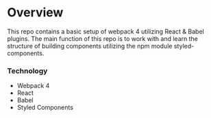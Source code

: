 # Overview
This repo contains a basic setup of webpack 4 utilizing React & Babel plugins. The main function of this repo is to work with and learn the structure of building components utilizing the npm module styled-components. 

### Technology
* Webpack 4
* React
* Babel
* Styled Components

